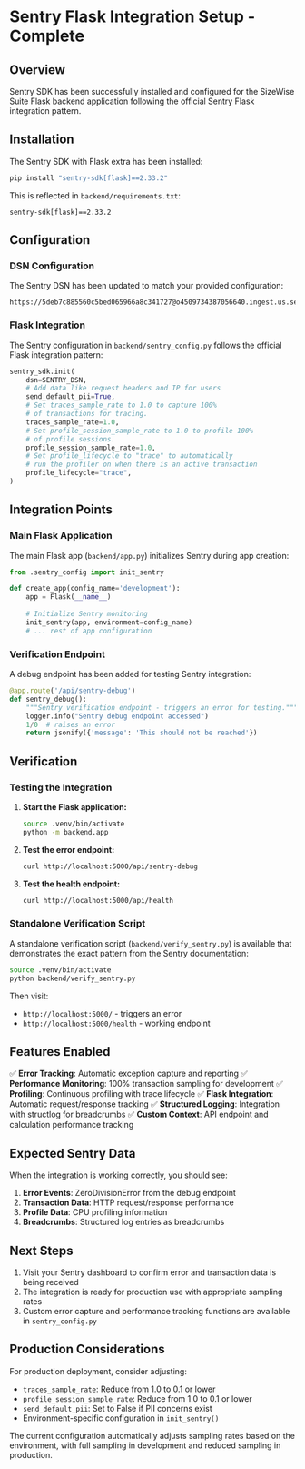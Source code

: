 # Sentry Flask Integration Setup - Complete

## Overview

Sentry SDK has been successfully installed and configured for the SizeWise Suite Flask backend application following the official Sentry Flask integration pattern.

## Installation

The Sentry SDK with Flask extra has been installed:

```bash
pip install "sentry-sdk[flask]==2.33.2"
```

This is reflected in `backend/requirements.txt`:
```
sentry-sdk[flask]==2.33.2
```

## Configuration

### DSN Configuration
The Sentry DSN has been updated to match your provided configuration:
```
https://5deb7c885560c5bed065966a8c341727@o4509734387056640.ingest.us.sentry.io/4509741831028736
```

### Flask Integration
The Sentry configuration in `backend/sentry_config.py` follows the official Flask integration pattern:

```python
sentry_sdk.init(
    dsn=SENTRY_DSN,
    # Add data like request headers and IP for users
    send_default_pii=True,
    # Set traces_sample_rate to 1.0 to capture 100%
    # of transactions for tracing.
    traces_sample_rate=1.0,
    # Set profile_session_sample_rate to 1.0 to profile 100%
    # of profile sessions.
    profile_session_sample_rate=1.0,
    # Set profile_lifecycle to "trace" to automatically
    # run the profiler on when there is an active transaction
    profile_lifecycle="trace",
)
```

## Integration Points

### Main Flask Application
The main Flask app (`backend/app.py`) initializes Sentry during app creation:

```python
from .sentry_config import init_sentry

def create_app(config_name='development'):
    app = Flask(__name__)
    
    # Initialize Sentry monitoring
    init_sentry(app, environment=config_name)
    # ... rest of app configuration
```

### Verification Endpoint
A debug endpoint has been added for testing Sentry integration:

```python
@app.route('/api/sentry-debug')
def sentry_debug():
    """Sentry verification endpoint - triggers an error for testing."""
    logger.info("Sentry debug endpoint accessed")
    1/0  # raises an error
    return jsonify({'message': 'This should not be reached'})
```

## Verification

### Testing the Integration

1. **Start the Flask application:**
   ```bash
   source .venv/bin/activate
   python -m backend.app
   ```

2. **Test the error endpoint:**
   ```bash
   curl http://localhost:5000/api/sentry-debug
   ```

3. **Test the health endpoint:**
   ```bash
   curl http://localhost:5000/api/health
   ```

### Standalone Verification Script
A standalone verification script (`backend/verify_sentry.py`) is available that demonstrates the exact pattern from the Sentry documentation:

```bash
source .venv/bin/activate
python backend/verify_sentry.py
```

Then visit:
- `http://localhost:5000/` - triggers an error
- `http://localhost:5000/health` - working endpoint

## Features Enabled

✅ **Error Tracking**: Automatic exception capture and reporting
✅ **Performance Monitoring**: 100% transaction sampling for development
✅ **Profiling**: Continuous profiling with trace lifecycle
✅ **Flask Integration**: Automatic request/response tracking
✅ **Structured Logging**: Integration with structlog for breadcrumbs
✅ **Custom Context**: API endpoint and calculation performance tracking

## Expected Sentry Data

When the integration is working correctly, you should see:

1. **Error Events**: ZeroDivisionError from the debug endpoint
2. **Transaction Data**: HTTP request/response performance
3. **Profile Data**: CPU profiling information
4. **Breadcrumbs**: Structured log entries as breadcrumbs

## Next Steps

1. Visit your Sentry dashboard to confirm error and transaction data is being received
2. The integration is ready for production use with appropriate sampling rates
3. Custom error capture and performance tracking functions are available in `sentry_config.py`

## Production Considerations

For production deployment, consider adjusting:
- `traces_sample_rate`: Reduce from 1.0 to 0.1 or lower
- `profile_session_sample_rate`: Reduce from 1.0 to 0.1 or lower
- `send_default_pii`: Set to False if PII concerns exist
- Environment-specific configuration in `init_sentry()`

The current configuration automatically adjusts sampling rates based on the environment, with full sampling in development and reduced sampling in production.
